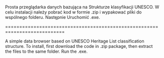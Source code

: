 Prosta przeglądarka danych bazująca na Strukturze klasyfikacji UNESCO.
W celu instalacji należy pobrać kod w formie .zip i wypakować pliki do wspólnego folderu. Następnie Uruchomić .exe.

===========================================================================

A simple data browser based on UNESCO Heritage List classification structure.
To install, first download the code in .zip package, then extract the files to the same folder. Run the .exe.
